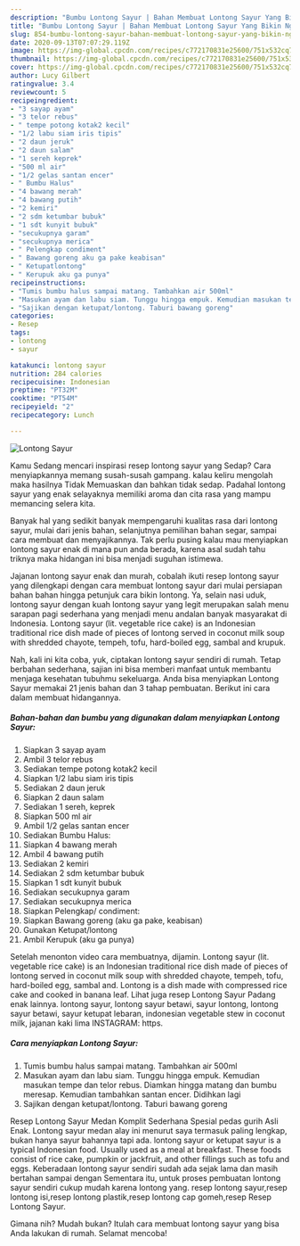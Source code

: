 ```yaml
---
description: "Bumbu Lontong Sayur | Bahan Membuat Lontong Sayur Yang Bikin Ngiler"
title: "Bumbu Lontong Sayur | Bahan Membuat Lontong Sayur Yang Bikin Ngiler"
slug: 854-bumbu-lontong-sayur-bahan-membuat-lontong-sayur-yang-bikin-ngiler
date: 2020-09-13T07:07:29.119Z
image: https://img-global.cpcdn.com/recipes/c772170831e25600/751x532cq70/lontong-sayur-foto-resep-utama.jpg
thumbnail: https://img-global.cpcdn.com/recipes/c772170831e25600/751x532cq70/lontong-sayur-foto-resep-utama.jpg
cover: https://img-global.cpcdn.com/recipes/c772170831e25600/751x532cq70/lontong-sayur-foto-resep-utama.jpg
author: Lucy Gilbert
ratingvalue: 3.4
reviewcount: 5
recipeingredient:
- "3 sayap ayam"
- "3 telor rebus"
- " tempe potong kotak2 kecil"
- "1/2 labu siam iris tipis"
- "2 daun jeruk"
- "2 daun salam"
- "1 sereh keprek"
- "500 ml air"
- "1/2 gelas santan encer"
- " Bumbu Halus"
- "4 bawang merah"
- "4 bawang putih"
- "2 kemiri"
- "2 sdm ketumbar bubuk"
- "1 sdt kunyit bubuk"
- "secukupnya garam"
- "secukupnya merica"
- " Pelengkap condiment"
- " Bawang goreng aku ga pake keabisan"
- " Ketupatlontong"
- " Kerupuk aku ga punya"
recipeinstructions:
- "Tumis bumbu halus sampai matang. Tambahkan air 500ml"
- "Masukan ayam dan labu siam. Tunggu hingga empuk. Kemudian masukan tempe dan telor rebus. Diamkan hingga matang dan bumbu meresap. Kemudian tambahkan santan encer. Didihkan lagi"
- "Sajikan dengan ketupat/lontong. Taburi bawang goreng"
categories:
- Resep
tags:
- lontong
- sayur

katakunci: lontong sayur 
nutrition: 284 calories
recipecuisine: Indonesian
preptime: "PT32M"
cooktime: "PT54M"
recipeyield: "2"
recipecategory: Lunch

---
```



![Lontong Sayur](https://img-global.cpcdn.com/recipes/c772170831e25600/751x532cq70/lontong-sayur-foto-resep-utama.jpg)

Kamu Sedang mencari inspirasi resep lontong sayur yang Sedap? Cara menyiapkannya memang susah-susah gampang. kalau keliru mengolah maka hasilnya Tidak Memuaskan dan bahkan tidak sedap. Padahal lontong sayur yang enak selayaknya memiliki aroma dan cita rasa yang mampu memancing selera kita.

Banyak hal yang sedikit banyak mempengaruhi kualitas rasa dari lontong sayur, mulai dari jenis bahan, selanjutnya pemilihan bahan segar, sampai cara membuat dan menyajikannya. Tak perlu pusing kalau mau menyiapkan lontong sayur enak di mana pun anda berada, karena asal sudah tahu triknya maka hidangan ini bisa menjadi suguhan istimewa.

Jajanan lontong sayur enak dan murah, cobalah ikuti resep lontong sayur yang dilengkapi dengan cara membuat lontong sayur dari mulai persiapan bahan bahan hingga petunjuk cara bikin lontong. Ya, selain nasi uduk, lontong sayur dengan kuah lontong sayur yang legit merupakan salah menu sarapan pagi sederhana yang menjadi menu andalan banyak masyarakat di Indonesia. Lontong sayur (lit. vegetable rice cake) is an Indonesian traditional rice dish made of pieces of lontong served in coconut milk soup with shredded chayote, tempeh, tofu, hard-boiled egg, sambal and krupuk.


Nah, kali ini kita coba, yuk, ciptakan lontong sayur sendiri di rumah. Tetap berbahan sederhana, sajian ini bisa memberi manfaat untuk membantu menjaga kesehatan tubuhmu sekeluarga. Anda bisa menyiapkan Lontong Sayur memakai 21 jenis bahan dan 3 tahap pembuatan. Berikut ini cara dalam membuat hidangannya.

<!--inarticleads1-->

##### Bahan-bahan dan bumbu yang digunakan dalam menyiapkan Lontong Sayur:

1. Siapkan 3 sayap ayam
1. Ambil 3 telor rebus
1. Sediakan  tempe potong kotak2 kecil
1. Siapkan 1/2 labu siam iris tipis
1. Sediakan 2 daun jeruk
1. Siapkan 2 daun salam
1. Sediakan 1 sereh, keprek
1. Siapkan 500 ml air
1. Ambil 1/2 gelas santan encer
1. Sediakan  Bumbu Halus:
1. Siapkan 4 bawang merah
1. Ambil 4 bawang putih
1. Sediakan 2 kemiri
1. Sediakan 2 sdm ketumbar bubuk
1. Siapkan 1 sdt kunyit bubuk
1. Sediakan secukupnya garam
1. Sediakan secukupnya merica
1. Siapkan  Pelengkap/ condiment:
1. Siapkan  Bawang goreng (aku ga pake, keabisan)
1. Gunakan  Ketupat/lontong
1. Ambil  Kerupuk (aku ga punya)


Setelah menonton video cara membuatnya, dijamin. Lontong sayur (lit. vegetable rice cake) is an Indonesian traditional rice dish made of pieces of lontong served in coconut milk soup with shredded chayote, tempeh, tofu, hard-boiled egg, sambal and. Lontong is a dish made with compressed rice cake and cooked in banana leaf. Lihat juga resep Lontong Sayur Padang enak lainnya. lontong sayur, lontong sayur betawi, sayur lontong, lontong sayur betawi, sayur ketupat lebaran, indonesian vegetable stew in coconut milk, jajanan kaki lima INSTAGRAM: https. 

<!--inarticleads2-->

##### Cara menyiapkan Lontong Sayur:

1. Tumis bumbu halus sampai matang. Tambahkan air 500ml
1. Masukan ayam dan labu siam. Tunggu hingga empuk. Kemudian masukan tempe dan telor rebus. Diamkan hingga matang dan bumbu meresap. Kemudian tambahkan santan encer. Didihkan lagi
1. Sajikan dengan ketupat/lontong. Taburi bawang goreng


Resep Lontong Sayur Medan Komplit Sederhana Spesial pedas gurih Asli Enak. Lontong sayur medan alay ini menurut saya termasuk paling lengkap, bukan hanya sayur bahannya tapi ada. lontong sayur or ketupat sayur is a typical Indonesian food. Usually used as a meal at breakfast. These foods consist of rice cake, pumpkin or jackfruit, and other fillings such as tofu and eggs. Keberadaan lontong sayur sendiri sudah ada sejak lama dan masih bertahan sampai dengan Sementara itu, untuk proses pembuatan lontong sayur sendiri cukup mudah karena lontong yang. resep lontong sayur,resep lontong isi,resep lontong plastik,resep lontong cap gomeh,resep Resep Lontong Sayur. 

Gimana nih? Mudah bukan? Itulah cara membuat lontong sayur yang bisa Anda lakukan di rumah. Selamat mencoba!
